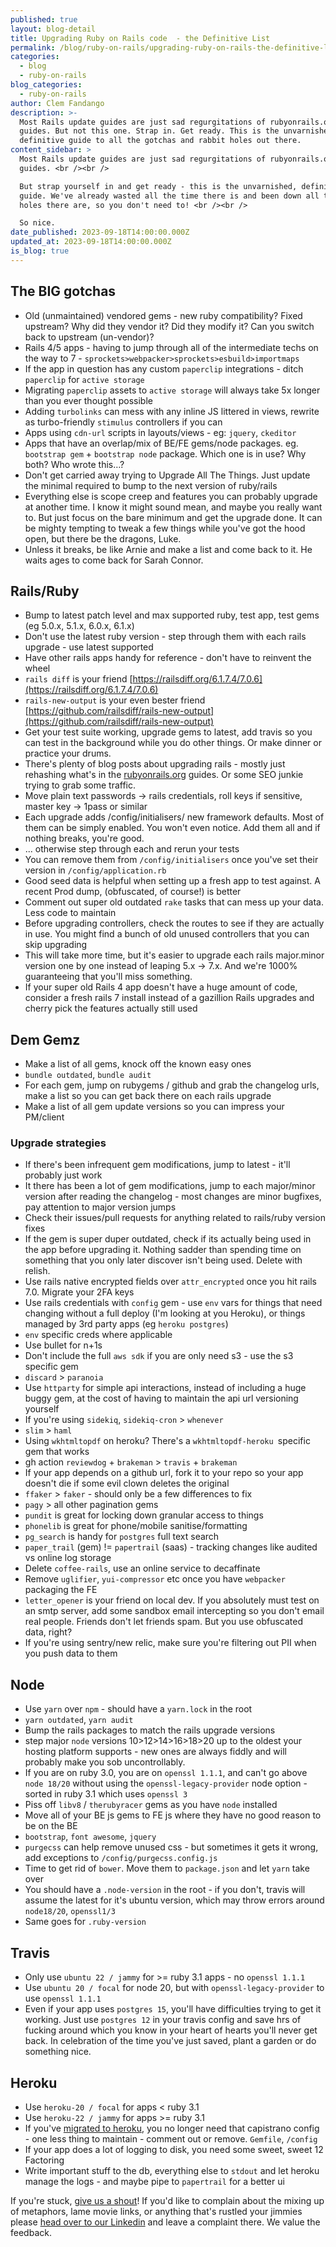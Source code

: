 ```yaml
---
published: true
layout: blog-detail
title: Upgrading Ruby on Rails code  - the Definitive List
permalink: /blog/ruby-on-rails/upgrading-ruby-on-rails-the-definitive-list
categories:
  - blog
  - ruby-on-rails
blog_categories:
  - ruby-on-rails
author: Clem Fandango
description: >-
  Most Rails update guides are just sad regurgitations of rubyonrails.org
  guides. But not this one. Strap in. Get ready. This is the unvarnished,
  definitive guide to all the gotchas and rabbit holes out there. 
content_sidebar: >
  Most Rails update guides are just sad regurgitations of rubyonrails.org
  guides. <br /><br />

  But strap yourself in and get ready - this is the unvarnished, definitive
  guide. We've already wasted all the time there is and been down all the rabbit
  holes there are, so you don't need to! <br /><br />

  So nice.
date_published: 2023-09-18T14:00:00.000Z
updated_at: 2023-09-18T14:00:00.000Z
is_blog: true
---
```


## The BIG gotchas

* Old (unmaintained) vendored gems - new ruby compatibility? Fixed upstream? Why did they vendor it? Did they modify it? Can you switch back to upstream (un-vendor)?
* Rails 4/5 apps - having to jump through all of the intermediate techs on the way to 7 - `sprockets>webpacker>sprockets>esbuild>importmaps`
* If the app in question has any custom `paperclip` integrations - ditch `paperclip` for `active storage`
* Migrating `paperclip` assets to `active storage` will always take 5x longer than you ever thought possible
* Adding `turbolinks` can mess with any inline JS littered in views, rewrite as turbo-friendly `stimulus` controllers if you can
* Apps using `cdn-url` scripts in layouts/views - eg: `jquery`, `ckeditor`
* Apps that have an overlap/mix of BE/FE gems/node packages. eg. `bootstrap gem` + `bootstrap node` package. Which one is in use? Why both? Who wrote this…?
* Don't get carried away trying to Upgrade All The Things. Just update the minimal required to bump to the next version of ruby/rails
* Everything else is scope creep and features you can probably upgrade at another time. I know it might sound mean, and maybe you really want to. But just focus on the bare minimum and get the upgrade done. It can be mighty tempting to tweak a few things while you've got the hood open, but there be the dragons, Luke.
* Unless it breaks, be like Arnie and make a list and come back to it. He waits ages to come back for Sarah Connor.

## Rails/Ruby

* Bump to latest patch level and max supported ruby, test app, test gems (eg 5.0.x, 5.1.x, 6.0.x, 6.1.x)
* Don't use the latest ruby version - step through them with each rails upgrade - use latest supported
* Have other rails apps handy for reference - don't have to reinvent the wheel
* `rails diff` is your friend [https://railsdiff.org/6.1.7.4/7.0.6](https://railsdiff.org/6.1.7.4/7.0.6)
* `rails-new-output` is your even bester friend [https://github.com/railsdiff/rails-new-output](https://github.com/railsdiff/rails-new-output)
* Get your test suite working, upgrade gems to latest, add travis so you can test in the background while you do other things. Or make dinner or practice your drums.
* There's plenty of blog posts about upgrading rails - mostly just rehashing what's in the [rubyonrails.org](http://rubyonrails.org/) guides. Or some SEO junkie trying to grab some traffic. 
* Move plain text passwords -> rails credentials, roll keys if sensitive, master key -> 1pass or similar
* Each upgrade adds /config/initialisers/ new framework defaults. Most of them can be simply enabled. You won't even notice. Add them all and if nothing breaks, you're good.
* ... otherwise step through each and rerun your tests
* You can remove them from `/config/initialisers` once you've set their version in `/config/application.rb`
* Good seed data is helpful when setting up a fresh app to test against. A recent Prod dump, (obfuscated, of course!) is better
* Comment out super old outdated `rake` tasks that can mess up your data. Less code to maintain
* Before upgrading controllers, check the routes to see if they are actually in use. You might find a bunch of old unused controllers that you can skip upgrading
* This will take more time, but it's easier to upgrade each rails major.minor version one by one instead of leaping 5.x -> 7.x. And we're 1000% guaranteeing that you'll miss something. 
* If your super old Rails 4 app doesn't have a huge amount of code, consider a fresh rails 7 install instead of a gazillion Rails upgrades and cherry pick the features actually still used

## Dem Gemz

* Make a list of all gems, knock off the known easy ones
* `bundle outdated`, `bundle audit`
* For each gem, jump on rubygems / github and grab the changelog urls, make a list so you can get back there on each rails upgrade
* Make a list of all gem update versions so you can impress your PM/client

### Upgrade strategies

* If there's been infrequent gem modifications, jump to latest - it'll probably just work
* It there has been a lot of gem modifications, jump to each major/minor version after reading the changelog - most changes are minor bugfixes, pay attention to major version jumps
* Check their issues/pull requests for anything related to rails/ruby version fixes
* If the gem is super duper outdated, check if its actually being used in the app before upgrading it. Nothing sadder than spending time on something that you only later discover isn't being used. Delete with relish.
* Use rails native encrypted fields over `attr_encrypted` once you hit rails 7.0. Migrate your 2FA keys
* Use rails credentials with `config` gem - use `env` vars for things that need changing without a full deploy (I'm looking at you Heroku), or things managed by 3rd party apps (eg `heroku postgres`)
* `env` specific creds where applicable
* Use bullet for n+1s
* Don't include the full `aws sdk` if you are only need s3 - use the s3 specific gem
* `discard` > `paranoia`
* Use `httparty` for simple api interactions, instead of including a huge buggy gem, at the cost of having to maintain the api url versioning yourself
* If you're using `sidekiq`, `sidekiq-cron` > `whenever`
* `slim` > `haml`
* Using `wkhtmltopdf` on heroku? There's a `wkhtmltopdf-heroku `specific gem that works
* gh action `reviewdog` + `brakeman` > `travis` + `brakeman`
* If your app depends on a github url, fork it to your repo so your app doesn't die if some evil clown deletes the original
* `ffaker` > `faker` - should only be a few differences to fix
* `pagy` > all other pagination gems
* `pundit` is great for locking down granular access to things
* `phonelib` is great for phone/mobile sanitise/formatting
* `pg_search` is handy for `postgres` full text search
* `paper_trail` (gem) != `papertrail` (saas) - tracking changes like audited vs online log storage
* Delete `coffee-rails`, use an online service to decaffinate
* Remove `uglifier`, `yui-compressor` etc once you have `webpacker` packaging the FE
* `letter_opener` is your friend on local dev. If you absolutely must test on an smtp server, add some sandbox email intercepting so you don't email real people. Friends don't let friends spam. But you use obfuscated data, right?
* If you're using sentry/new relic, make sure you're filtering out PII when you push data to them

## Node

* Use `yarn` over `npm` - should have a `yarn.lock` in the root
* `yarn outdated`, `yarn audit`
* Bump the rails packages to match the rails upgrade versions
* step major `node` versions 10>12>14>16>18>20 up to the oldest your hosting platform supports - new ones are always fiddly and will probably make you sob uncontrollably.
* If you are on ruby 3.0, you are on `openssl 1.1.1`, and can't go above `node 18/20` without using the `openssl-legacy-provider` node option - sorted in ruby 3.1 which uses `openssl 3`
* Piss off `libv8` / `therubyracer` gems as you have `node` installed
* Move all of your BE js gems to FE js where they have no good reason to be on the BE
* `bootstrap`, `font awesome`, `jquery`
* `purgecss` can help remove unused css - but sometimes it gets it wrong, add exceptions to `/config/purgecss.config.js`
* Time to get rid of `bower`. Move them to `package.json` and let `yarn` take over
* You should have a `.node-version` in the root - if you don't, travis will assume the latest for it's ubuntu version, which may throw errors around `node18/20`, `openssl1/3`
* Same goes for `.ruby-version`

## Travis

* Only use `ubuntu 22 / jammy` for >= ruby 3.1 apps - no `openssl 1.1.1`
* Use `ubuntu 20 / focal` for node 20, but with `openssl-legacy-provider` to use `openssl 1.1.1`
* Even if your app uses `postgres 15`, you'll have difficulties trying to get it working. Just use `postgres 12` in your travis config and save hrs of fucking around which you know in your heart of hearts you'll never get back. In celebration of the time you've just saved, plant a garden or do something nice.

## Heroku

* Use `heroku-20 / focal` for apps \< ruby 3.1
* Use `heroku-22 / jammy` for apps >= ruby 3.1
* If you've [migrated to heroku](/technology/heroku/), you no longer need that capistrano config - one less thing to maintain - comment out or remove. `Gemfile`, `/config`
* If your app does a lot of logging to disk, you need some sweet, sweet 12 Factoring
* Write important stuff to the db, everything else to `stdout` and let heroku manage the logs - and maybe pipe to `papertrail` for a better ui

If you're stuck, [give us a shout](/hire-us/)! If you'd like to complain about the mixing up of metaphors, lame movie links, or anything that's rustled your jimmies please [head over to our Linkedin](https://www.linkedin.com/company/green-ant-solutions/about/) and leave a complaint there. We value the feedback.
